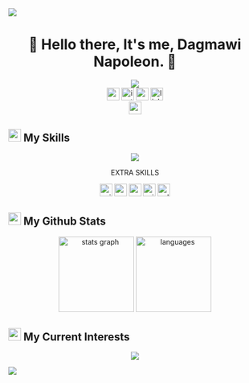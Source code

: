 <img src="https://user-images.githubusercontent.com/73097560/115834477-dbab4500-a447-11eb-908a-139a6edaec5c.gif">

<h1 align="center">🏀 Hello there, It's me, Dagmawi Napoleon. 🏀 </h1>
<div align="center">
  <a href="https://github.com/DenverCoder1/readme-typing-svg"><img src="https://readme-typing-svg.herokuapp.com?lines=Software+Engineer;Full+Stack+Web+Developer;BasketBall+Lover;Graphic%20Designer;Ready+To+Collaborate&amp;center=true&amp;width=500&amp;height=50"></a>
</div>

<div align="center">
  <a href="https://dagmawi-napoleon.vercel.app" target="_blank"><img src="https://img.shields.io/static/v1?message=Portfolio&logo=&label=&color=0077B5&logoColor=white&labelColor=&style=for-the-badge" height="25" alt="portfolio"  /></a>
  <a href="https://instagram.com/Dagi_n34" target="_blank"><img src="https://img.shields.io/static/v1?message=Instagram&logo=instagram&label=&color=E4405F&logoColor=white&labelColor=&style=for-the-badge" height="25" alt="instagram logo"  /></a>
  <a href="dagmawinapoleon02@gmail.com" target="_blank"><img src="https://img.shields.io/static/v1?message=Gmail&logo=gmail&label=&color=D14836&logoColor=white&labelColor=&style=for-the-badge" height="25" alt="gmail logo"  /></a>
  <a href="https://www.linkedin.com/in/dagin34" target="_blank"><img src="https://img.shields.io/static/v1?message=LinkedIn&logo=linkedin&label=&color=0077B5&logoColor=white&labelColor=&style=for-the-badge" height="25" alt="linkedin logo"  /></a>
<!--   <img src="https://img.shields.io/static/v1?message=Youtube&logo=youtube&label=&color=FF0000&logoColor=white&labelColor=&style=for-the-badge" height="35" alt="youtube logo"  /> -->
<!--   <img src="https://img.shields.io/static/v1?message=Twitch&logo=twitch&label=&color=9146FF&logoColor=white&labelColor=&style=for-the-badge" height="35" alt="twitch logo"  /> -->
<!--   <img src="https://img.shields.io/static/v1?message=Discord&logo=discord&label=&color=7289DA&logoColor=white&labelColor=&style=for-the-badge" height="35" alt="discord logo"  /> -->
</div>
<div align="center">
  <img src="https://img.shields.io/static/v1?message=Based+in+Ethiopia&logo=&label=&color=12261e&logoColor=white&labelColor=&style=for-the-badge" height="25" alt="country"  />
</div>


## <img src="https://media2.giphy.com/media/QssGEmpkyEOhBCb7e1/giphy.gif?cid=ecf05e47a0n3gi1bfqntqmob8g9aid1oyj2wr3ds3mg700bl&rid=giphy.gif" width ="25"> <b>My Skills</b>
<p align="center">
  <a href="https://skillicons.dev">
    <img src="https://skillicons.dev/icons?i=git,github,cpp,html,css,js,react,tailwind,mongodb,mysql,nextjs,nodejs,express,firebase,nextjs,npm,docker,postgres,figma,spring,dotnet,sqlite,selenium,vercel,github,bootstrap,java,linux,materialui,postman,py,php,ts,vscode,ai&perline=14" />
  </a>
</p>
<p align="center">EXTRA SKILLS</p>
<div align="center">
  <img src="https://img.shields.io/static/v1?message=Agile+Development&logo=&label=&color=ff6c37&logoColor=white&labelColor=&style=for-the-badge" height="25" alt="agile" />
  <img src="https://img.shields.io/static/v1?message=RESTful+APIs&logo=&label=&color=ff6c37&logoColor=white&labelColor=&style=for-the-badge" height="25" alt="restful api" />
  <img src="https://img.shields.io/static/v1?message=Problem+Solving&logo=&label=&color=ff6c37&logoColor=white&labelColor=&style=for-the-badge" height="25" alt="problem solving" />
  <img src="https://img.shields.io/static/v1?message=Critical+Thinking&logo=&label=&color=ff6c37&logoColor=white&labelColor=&style=for-the-badge" height="25" alt="critical thinking" />
  <img src="https://img.shields.io/static/v1?message=Collaboration&logo=&label=&color=ff6c37&logoColor=white&labelColor=&style=for-the-badge" height="25" alt="collaboration" />
</div>

## <img src="https://media.giphy.com/media/iY8CRBdQXODJSCERIr/giphy.gif" width="25"> <b>My Github Stats</b>
<div align="center">
  <img src="https://github-readme-stats.vercel.app/api?username=Dagin34&hide_title=false&hide_rank=false&show_icons=true&include_all_commits=true&count_private=true&disable_animations=false&theme=dracula&locale=en&hide_border=false" height="150" alt="stats graph" />
  <img src="https://github-readme-stats.vercel.app/api/top-langs?username=Dagin34&locale=en&hide_title=false&layout=compact&card_width=320&langs_count=5&theme=dracula&hide_border=false" height="150" alt="languages" />
</div>

## <img src="https://media.giphy.com/media/TEnXkcsHrP4YedChhA/giphy.gif" width ="25"> <b>My Current Interests</b>
<p align="center">
  <a href="https://skillicons.dev">
    <img src="https://skillicons.dev/icons?i=flutter,vue,blender,nextjs,aspnet,aws,vustand&perline=8" />
  </a>
</p>

<img src="https://user-images.githubusercontent.com/73097560/115834477-dbab4500-a447-11eb-908a-139a6edaec5c.gif">
